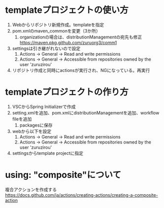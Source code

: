 # templateプロジェクトの使い方
1. Webからリポジトリ新規作成。templateを指定
1. pom.xmlのmaven_commonを変更（3か所）
    1. organizationの場合は、distributionManagementの宛先も修正
        https://maven.pkg.github.com/zuruorg3/comm1
1. settingsは引き継がれないので設定
    1. Actions -> General -> Read and write permissions
    1. Actions -> General -> Accessible from repositories owned by the user 'zuruzirou'
1. リポジトリ作成と同時にactionsが実行され、NGになっている。再実行

# templateプロジェクトの作り方
1. VSCからSpring Initializerで作成
1. setting.xmlを追加、pom.xmlにdistributionManagementを追加、workflow fileを追加
    1. packagesに保存
1. webから以下を設定
    1. Actions -> General -> Read and write permissions
    1. Actions -> General -> Accessible from repositories owned by the user 'zuruzirou'
1. settingsからtemplate projectに指定

# using: "composite"について
複合アクションを作成する  
https://docs.github.com/ja/actions/creating-actions/creating-a-composite-action